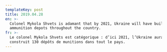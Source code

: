 ```yaml
---
templateKey: post
title: 2019.04.28
en: >-
  Colonel Mykola Shvets is adamant that by 2021, Ukraine will have built 130
  ammunition depots throughout the country.
fr: >-
  Le colonel Mykola Shvets est catégorique : d’ici 2021, l’Ukraine aura
  construit 130 dépôts de munitions dans tout le pays.
---
```


